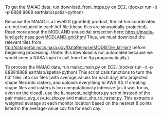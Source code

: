 To get the MAIAC data, run download_from_https.py on EC2. (docker run -it -p 8888:8888 earthlab/spatial-python)

Because the MAIAC is a Level2G (gridded) product, the lat-lon coordinates are not included in each hdf file (these files are sinusoidally-projected). Read more about the MODLAND sinusoidal projection here: https://modis-land.gsfc.nasa.gov/MODLAND_grid.html 
Thus, we must download the relevant tiles from ftp://dataportal.nccs.nasa.gov/DataRelease/MODISTile_lat-lon/ before beginning processing. (Note: this download is not automated because we would need a NASA login to call from the ftp programatically.)

To process the MAIAC data, run maiac_main.py on EC2. (docker run -it -p 8888:8888 earthlab/spatial-python)
This script calls functions to turn the hdf files into csv files (with average values for each day) into projected shape files into rasters, and uploads everything to AWS S3. If creating shape files and rasters is too computationally intensive (as it was for us, even on the cloud), use the k_nearest_neighbors.py script instead of the pair maiac_avg_csv_to_shp.py and maiac_shp_to_raster.py. This extracts a weighted average at each monitor location based on the nearest 8 points listed in the average-value csv file for each day.


